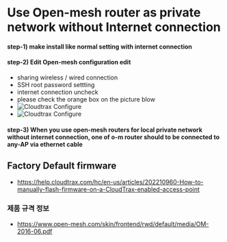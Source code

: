 
# Use Open-mesh router as private network without Internet connection 

#### step-1) make install like normal setting with internet connection
#### step-2) Edit Open-mesh configuration edit
- sharing wireless / wired connection
- SSH root password settting
- internet connection uncheck
- please check the orange box on the picture blow
- ![Cloudtrax Configure](https://raw.githubusercontent.com/jeonghoonkang/BerePi/master/files/om_private_01.png)
- ![Cloudtrax Configure](https://raw.githubusercontent.com/jeonghoonkang/BerePi/master/files/om_private_02.png)
#### step-3) When you use open-mesh routers for local private network without internet connection, one of o-m router should to be connected to any-AP via ethernet cable

## Factory Default firmware
  - https://help.cloudtrax.com/hc/en-us/articles/202210960-How-to-manually-flash-firmware-on-a-CloudTrax-enabled-access-point


### 제품 규격 정보
  - https://www.open-mesh.com/skin/frontend/rwd/default/media/OM-2016-06.pdf
